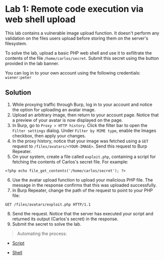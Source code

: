 # Lab 1: Remote code execution via web shell upload

This lab contains a vulnerable image upload function. It doesn't perform any validation on the files users upload before storing them on the server's filesystem.

To solve the lab, upload a basic PHP web shell and use it to exfiltrate the contents of the file `/home/carlos/secret`. Submit this secret using the button provided in the lab banner.

You can log in to your own account using the following credentials: `wiener:peter`

## Solution
1. While proxying traffic through Burp, log in to your account and notice the option for uploading an avatar image.
2. Upload an arbitrary image, then return to your account page. Notice that a preview of your avatar is now displayed on the page.
3. In Burp, go to `Proxy > HTTP history`. Click the filter bar to open the `Filter settings` dialog. Under `Filter by MIME type`, enable the Images checkbox, then apply your changes.
4. In the proxy history, notice that your image was fetched using a `GET` request to `/files/avatars/<YOUR-IMAGE>`. Send this request to Burp Repeater.
5. On your system, create a file called `exploit.php`, containing a script for fetching the contents of Carlos's secret file. For example:
```
<?php echo file_get_contents('/home/carlos/secret'); ?>
```
6. Use the avatar upload function to upload your malicious PHP file. The message in the response confirms that this was uploaded successfully.
7. In Burp Repeater, change the path of the request to point to your PHP file:
```
GET /files/avatars/exploit.php HTTP/1.1
```
8. Send the request. Notice that the server has executed your script and returned its output (Carlos's secret) in the response.
9. Submit the secret to solve the lab.

> Automating the process: 
- [Script](https://github.com/darshannn10/PortSwiggers-Web-Sec-Academy/blob/main/File%20Upload%20Vulnerabilities/lab-01/lab-01-script.py)

- [Shell](https://github.com/darshannn10/PortSwiggers-Web-Sec-Academy/blob/main/File%20Upload%20Vulnerabilities/lab-01/lab-01-shell.py)
